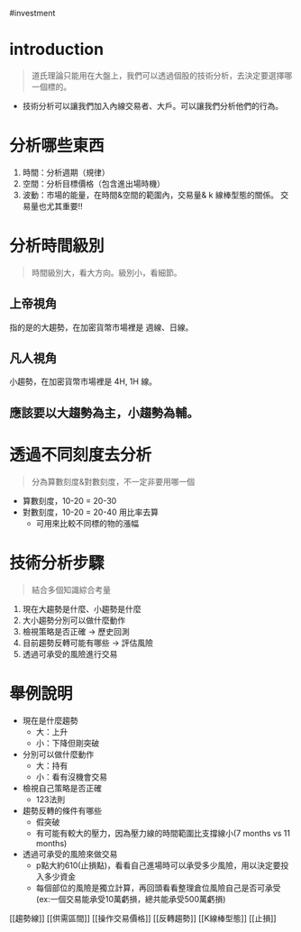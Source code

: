 #investment 

# introduction
> 道氏理論只能用在大盤上，我們可以透過個股的技術分析，去決定要選擇哪一個標的。
-   技術分析可以讓我們加入內線交易者、大戶。可以讓我們分析他們的行為。

# 分析哪些東西
1.  時間：分析週期（規律）
2.  空間：分析目標價格（包含進出場時機）
3.  波動：市場的能量，在時間&空間的範圍內，交易量& k 線棒型態的關係。
    交易量也尤其重要‼️

# 分析時間級別
> 時間級別大，看大方向。級別小，看細節。
## 上帝視角
指的是的大趨勢，在加密貨幣市場裡是 週線、日線。

## 凡人視角
小趨勢，在加密貨幣市場裡是 4H, 1H 線。

## 應該要以大趨勢為主，小趨勢為輔。

# 透過不同刻度去分析
> 分為算數刻度&對數刻度，不一定非要用哪一個
- 算數刻度，10-20 = 20-30
- 對數刻度，10-20 = 20-40 用比率去算
	- 可用來比較不同標的物的漲幅

# 技術分析步驟
> 結合多個知識綜合考量
1. 現在大趨勢是什麼、小趨勢是什麼
2. 大小趨勢分別可以做什麼動作
3. 檢視策略是否正確 -> 歷史回測
4. 目前趨勢反轉可能有哪些 -> 評估風險
5. 透過可承受的風險進行交易

# 舉例說明
-   現在是什麼趨勢
    -   大：上升
    -   小：下降但剛突破
-   分別可以做什麼動作
    -   大：持有
    -   小：看有沒機會交易
-   檢視自己策略是否正確
    -   123法則
-   趨勢反轉的條件有哪些
    -   假突破
    -   有可能有較大的壓力，因為壓力線的時間範圍比支撐線小(7 months vs 11 months)
-   透過可承受的風險來做交易
    -   p點大約610(止損點)，看看自己進場時可以承受多少風險，用以決定要投入多少資金
    -   每個部位的風險是獨立計算，再回頭看看整理倉位風險自己是否可承受(ex:一個交易能承受10萬虧損，總共能承受500萬虧損)

[[趨勢線]]
[[供需區間]]
[[操作交易價格]]
[[反轉趨勢]]
[[K線棒型態]]
[[止損]]
